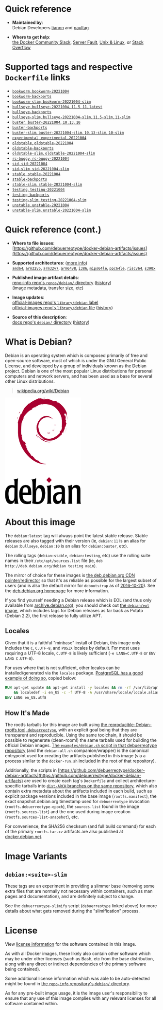 <!--

********************************************************************************

WARNING:

    DO NOT EDIT "debian/README.md"

    IT IS AUTO-GENERATED

    (from the other files in "debian/" combined with a set of templates)

********************************************************************************

-->

# Quick reference

-	**Maintained by**:  
	Debian Developers [tianon](https://qa.debian.org/developer.php?login=tianon) and [paultag](https://qa.debian.org/developer.php?login=paultag)

-	**Where to get help**:  
	[the Docker Community Slack](https://dockr.ly/slack), [Server Fault](https://serverfault.com/help/on-topic), [Unix & Linux](https://unix.stackexchange.com/help/on-topic), or [Stack Overflow](https://stackoverflow.com/help/on-topic)

# Supported tags and respective `Dockerfile` links

-	[`bookworm`, `bookworm-20221004`](https://github.com/debuerreotype/docker-debian-artifacts/blob/d8ef6204f572727a896135dcd7fcea5ea8429ef5/bookworm/Dockerfile)
-	[`bookworm-backports`](https://github.com/debuerreotype/docker-debian-artifacts/blob/d8ef6204f572727a896135dcd7fcea5ea8429ef5/bookworm/backports/Dockerfile)
-	[`bookworm-slim`, `bookworm-20221004-slim`](https://github.com/debuerreotype/docker-debian-artifacts/blob/d8ef6204f572727a896135dcd7fcea5ea8429ef5/bookworm/slim/Dockerfile)
-	[`bullseye`, `bullseye-20221004`, `11.5`, `11`, `latest`](https://github.com/debuerreotype/docker-debian-artifacts/blob/d8ef6204f572727a896135dcd7fcea5ea8429ef5/bullseye/Dockerfile)
-	[`bullseye-backports`](https://github.com/debuerreotype/docker-debian-artifacts/blob/d8ef6204f572727a896135dcd7fcea5ea8429ef5/bullseye/backports/Dockerfile)
-	[`bullseye-slim`, `bullseye-20221004-slim`, `11.5-slim`, `11-slim`](https://github.com/debuerreotype/docker-debian-artifacts/blob/d8ef6204f572727a896135dcd7fcea5ea8429ef5/bullseye/slim/Dockerfile)
-	[`buster`, `buster-20221004`, `10.13`, `10`](https://github.com/debuerreotype/docker-debian-artifacts/blob/d8ef6204f572727a896135dcd7fcea5ea8429ef5/buster/Dockerfile)
-	[`buster-backports`](https://github.com/debuerreotype/docker-debian-artifacts/blob/d8ef6204f572727a896135dcd7fcea5ea8429ef5/buster/backports/Dockerfile)
-	[`buster-slim`, `buster-20221004-slim`, `10.13-slim`, `10-slim`](https://github.com/debuerreotype/docker-debian-artifacts/blob/d8ef6204f572727a896135dcd7fcea5ea8429ef5/buster/slim/Dockerfile)
-	[`experimental`, `experimental-20221004`](https://github.com/debuerreotype/docker-debian-artifacts/blob/d8ef6204f572727a896135dcd7fcea5ea8429ef5/experimental/Dockerfile)
-	[`oldstable`, `oldstable-20221004`](https://github.com/debuerreotype/docker-debian-artifacts/blob/d8ef6204f572727a896135dcd7fcea5ea8429ef5/oldstable/Dockerfile)
-	[`oldstable-backports`](https://github.com/debuerreotype/docker-debian-artifacts/blob/d8ef6204f572727a896135dcd7fcea5ea8429ef5/oldstable/backports/Dockerfile)
-	[`oldstable-slim`, `oldstable-20221004-slim`](https://github.com/debuerreotype/docker-debian-artifacts/blob/d8ef6204f572727a896135dcd7fcea5ea8429ef5/oldstable/slim/Dockerfile)
-	[`rc-buggy`, `rc-buggy-20221004`](https://github.com/debuerreotype/docker-debian-artifacts/blob/d8ef6204f572727a896135dcd7fcea5ea8429ef5/rc-buggy/Dockerfile)
-	[`sid`, `sid-20221004`](https://github.com/debuerreotype/docker-debian-artifacts/blob/d8ef6204f572727a896135dcd7fcea5ea8429ef5/sid/Dockerfile)
-	[`sid-slim`, `sid-20221004-slim`](https://github.com/debuerreotype/docker-debian-artifacts/blob/d8ef6204f572727a896135dcd7fcea5ea8429ef5/sid/slim/Dockerfile)
-	[`stable`, `stable-20221004`](https://github.com/debuerreotype/docker-debian-artifacts/blob/d8ef6204f572727a896135dcd7fcea5ea8429ef5/stable/Dockerfile)
-	[`stable-backports`](https://github.com/debuerreotype/docker-debian-artifacts/blob/d8ef6204f572727a896135dcd7fcea5ea8429ef5/stable/backports/Dockerfile)
-	[`stable-slim`, `stable-20221004-slim`](https://github.com/debuerreotype/docker-debian-artifacts/blob/d8ef6204f572727a896135dcd7fcea5ea8429ef5/stable/slim/Dockerfile)
-	[`testing`, `testing-20221004`](https://github.com/debuerreotype/docker-debian-artifacts/blob/d8ef6204f572727a896135dcd7fcea5ea8429ef5/testing/Dockerfile)
-	[`testing-backports`](https://github.com/debuerreotype/docker-debian-artifacts/blob/d8ef6204f572727a896135dcd7fcea5ea8429ef5/testing/backports/Dockerfile)
-	[`testing-slim`, `testing-20221004-slim`](https://github.com/debuerreotype/docker-debian-artifacts/blob/d8ef6204f572727a896135dcd7fcea5ea8429ef5/testing/slim/Dockerfile)
-	[`unstable`, `unstable-20221004`](https://github.com/debuerreotype/docker-debian-artifacts/blob/d8ef6204f572727a896135dcd7fcea5ea8429ef5/unstable/Dockerfile)
-	[`unstable-slim`, `unstable-20221004-slim`](https://github.com/debuerreotype/docker-debian-artifacts/blob/d8ef6204f572727a896135dcd7fcea5ea8429ef5/unstable/slim/Dockerfile)

# Quick reference (cont.)

-	**Where to file issues**:  
	[https://github.com/debuerreotype/docker-debian-artifacts/issues](https://github.com/debuerreotype/docker-debian-artifacts/issues)

-	**Supported architectures**: ([more info](https://github.com/docker-library/official-images#architectures-other-than-amd64))  
	[`amd64`](https://hub.docker.com/r/amd64/debian/), [`arm32v5`](https://hub.docker.com/r/arm32v5/debian/), [`arm32v7`](https://hub.docker.com/r/arm32v7/debian/), [`arm64v8`](https://hub.docker.com/r/arm64v8/debian/), [`i386`](https://hub.docker.com/r/i386/debian/), [`mips64le`](https://hub.docker.com/r/mips64le/debian/), [`ppc64le`](https://hub.docker.com/r/ppc64le/debian/), [`riscv64`](https://hub.docker.com/r/riscv64/debian/), [`s390x`](https://hub.docker.com/r/s390x/debian/)

-	**Published image artifact details**:  
	[repo-info repo's `repos/debian/` directory](https://github.com/docker-library/repo-info/blob/master/repos/debian) ([history](https://github.com/docker-library/repo-info/commits/master/repos/debian))  
	(image metadata, transfer size, etc)

-	**Image updates**:  
	[official-images repo's `library/debian` label](https://github.com/docker-library/official-images/issues?q=label%3Alibrary%2Fdebian)  
	[official-images repo's `library/debian` file](https://github.com/docker-library/official-images/blob/master/library/debian) ([history](https://github.com/docker-library/official-images/commits/master/library/debian))

-	**Source of this description**:  
	[docs repo's `debian/` directory](https://github.com/docker-library/docs/tree/master/debian) ([history](https://github.com/docker-library/docs/commits/master/debian))

# What is Debian?

Debian is an operating system which is composed primarily of free and open-source software, most of which is under the GNU General Public License, and developed by a group of individuals known as the Debian project. Debian is one of the most popular Linux distributions for personal computers and network servers, and has been used as a base for several other Linux distributions.

> [wikipedia.org/wiki/Debian](https://en.wikipedia.org/wiki/Debian)

![logo](https://raw.githubusercontent.com/docker-library/docs/b449be7df57e9ed9086bb5821bfb5d6cdc5d67a4/debian/logo.png)

# About this image

The `debian:latest` tag will always point the latest stable release. Stable releases are also tagged with their version (ie, `debian:11` is an alias for `debian:bullseye`, `debian:10` is an alias for `debian:buster`, etc).

The rolling tags (`debian:stable`, `debian:testing`, etc) use the rolling suite names in their `/etc/apt/sources.list` file (ie, `deb http://deb.debian.org/debian testing main`).

The mirror of choice for these images is [the deb.debian.org CDN pointer/redirector](https://deb.debian.org) so that it's as reliable as possible for the largest subset of users (and is also the default mirror for `debootstrap` as of [2016-10-20](https://anonscm.debian.org/cgit/d-i/debootstrap.git/commit/?id=9e8bc60ad1ccf3a25ce7890526b70059f3e770de)). See the [deb.debian.org homepage](https://deb.debian.org) for more information.

If you find yourself needing a Debian release which is EOL (and thus only available from [archive.debian.org](http://archive.debian.org)), you should check out [the `debian/eol` image](https://hub.docker.com/r/debian/eol/), which includes tags for Debian releases as far back as Potato (Debian 2.2), the first release to fully utilize APT.

## Locales

Given that it is a faithful "minbase" install of Debian, this image only includes the `C`, `C.UTF-8`, and `POSIX` locales by default. For most uses requiring a UTF-8 locale, `C.UTF-8` is likely sufficient (`-e LANG=C.UTF-8` or `ENV LANG C.UTF-8`).

For uses where that is not sufficient, other locales can be installed/generated via the `locales` package. [PostgreSQL has a good example of doing so](https://github.com/docker-library/postgres/blob/69bc540ecfffecce72d49fa7e4a46680350037f9/9.6/Dockerfile#L21-L24), copied below:

```dockerfile
RUN apt-get update && apt-get install -y locales && rm -rf /var/lib/apt/lists/* \
	&& localedef -i en_US -c -f UTF-8 -A /usr/share/locale/locale.alias en_US.UTF-8
ENV LANG en_US.utf8
```

## How It's Made

The rootfs tarballs for this image are built using [the reproducible-Debian-rootfs tool, `debuerreotype`](https://github.com/debuerreotype/debuerreotype), with an explicit goal being that they are transparent and reproducible. Using the same toolchain, it should be possible to regenerate (clean-room!) the same tarballs used for building the official Debian images. [The `examples/debian.sh` script in that debuerreotype repository](https://github.com/debuerreotype/debuerreotype/blob/master/examples/debian.sh) (and the `debian-all.sh` companion/wrapper) is the canonical entrypoint used for creating the artifacts published in this image (via a process similar to the `docker-run.sh` included in the root of that repository).

Additionally, the scripts in [https://github.com/debuerreotype/docker-debian-artifacts](https://github.com/debuerreotype/docker-debian-artifacts) are used to create each tag's `Dockerfile` and collect architecture-specific tarballs into [`dist-ARCH` branches on the same repository](https://github.com/debuerreotype/docker-debian-artifacts/branches), which also contain extra metadata about the artifacts included in each build, such as explicit package versions included in the base image (`rootfs.manifest`), the exact snapshot.debian.org timestamp used for `debuerreotype` invocation (`rootfs.debuerreotype-epoch`), the `sources.list` found in the image (`rootfs.sources-list`) and the one used during image creation (`rootfs.sources-list-snapshot`), etc.

For convenience, the SHA256 checksum (and full build command) for each of the primary `rootfs.tar.xz` artifacts are also published at [docker.debian.net](https://docker.debian.net/).

# Image Variants

## `debian:<suite>-slim`

These tags are an experiment in providing a slimmer base (removing some extra files that are normally not necessary within containers, such as man pages and documentation), and are definitely subject to change.

See the `debuerreotype-slimify` script (`debuerreotype` linked above) for more details about what gets removed during the "slimification" process.

# License

View [license information](https://www.debian.org/social_contract#guidelines) for the software contained in this image.

As with all Docker images, these likely also contain other software which may be under other licenses (such as Bash, etc from the base distribution, along with any direct or indirect dependencies of the primary software being contained).

Some additional license information which was able to be auto-detected might be found in [the `repo-info` repository's `debian/` directory](https://github.com/docker-library/repo-info/tree/master/repos/debian).

As for any pre-built image usage, it is the image user's responsibility to ensure that any use of this image complies with any relevant licenses for all software contained within.

